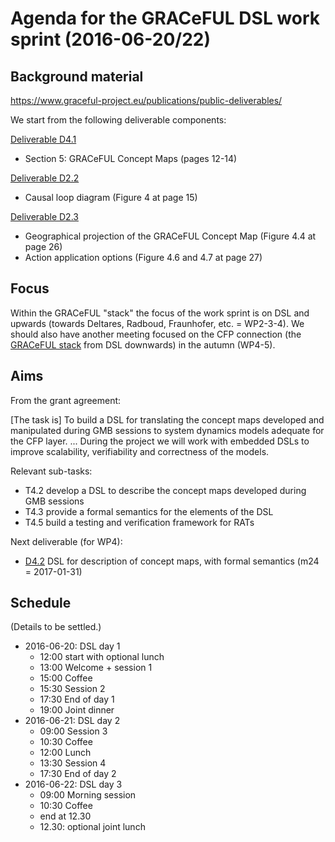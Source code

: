 # Agenda for the GRACeFUL DSL work sprint (2016-06-20/22)

## Background material

https://www.graceful-project.eu/publications/public-deliverables/

We start from the following deliverable components:

[Deliverable D4.1](https://seafile.idmt.de/seafhttp/files/0e55dbe0-0a68-4f16-bd4c-c83bf2fc78f2/D4.1.pdf)
* Section 5: GRACeFUL Concept Maps (pages 12-14)

[Deliverable D2.2](https://seafile.idmt.de/seafhttp/files/57576c02-12ee-4484-b167-be22cabf7f46/D2.2.pdf)
* Causal loop diagram (Figure 4 at page 15)

[Deliverable D2.3](https://seafile.idmt.de/seafhttp/files/23b6c4b0-7045-40da-8447-6b7029973e90/D2.3.pdf)
* Geographical projection of the GRACeFUL Concept Map (Figure 4.4 at page 26)
* Action application options (Figure 4.6 and 4.7 at page 27)

## Focus

Within the GRACeFUL "stack" the focus of the work sprint is on DSL and
upwards (towards Deltares, Radboud, Fraunhofer, etc. = WP2-3-4). We
should also have another meeting focused on the CFP connection (the
[GRACeFUL stack](https://www.graceful-project.eu/project-overview/methodology/) from DSL downwards) in the autumn (WP4-5).

## Aims

From the grant agreement:

  [The task is] To build a DSL for translating the concept maps
  developed and manipulated during GMB sessions to system dynamics
  models adequate for the CFP layer.
  ...
  During the project we will work with embedded DSLs to improve
  scalability, verifiability and correctness of the models.

Relevant sub-tasks:
* T4.2 develop a DSL to describe the concept maps developed during GMB sessions
* T4.3 provide a formal semantics for the elements of the DSL
* T4.5 build a testing and verification framework for RATs

Next deliverable (for WP4):
* [D4.2](../deliverables/d4.2/) DSL for description of concept maps, with formal semantics (m24 = 2017-01-31)

## Schedule

(Details to be settled.)

* 2016-06-20: DSL day 1
    * 12:00 start with optional lunch
    * 13:00 Welcome + session 1
    * 15:00 Coffee
    * 15:30 Session 2
    * 17:30 End of day 1
    * 19:00 Joint dinner
* 2016-06-21: DSL day 2
    * 09:00 Session 3
    * 10:30 Coffee
    * 12:00 Lunch
    * 13:30 Session 4
    * 17:30 End of day 2
* 2016-06-22: DSL day 3
    * 09:00 Morning session
    * 10:30 Coffee
    * end at 12.30
    * 12.30: optional joint lunch
